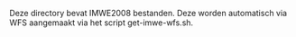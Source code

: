 Deze directory bevat IMWE2008 bestanden. Deze worden automatisch via WFS aangemaakt via het script get-imwe-wfs.sh.
